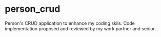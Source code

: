 # person_crud
Person's CRUD application to enhance my coding skils. 
Code implementation proposed and reviewed by my work partner and senior.
